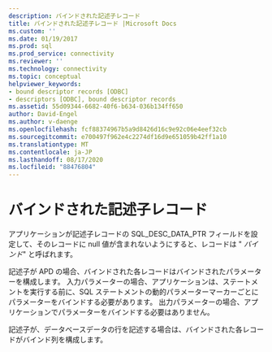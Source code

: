 ```yaml
---
description: バインドされた記述子レコード
title: バインドされた記述子レコード |Microsoft Docs
ms.custom: ''
ms.date: 01/19/2017
ms.prod: sql
ms.prod_service: connectivity
ms.reviewer: ''
ms.technology: connectivity
ms.topic: conceptual
helpviewer_keywords:
- bound descriptor records [ODBC]
- descriptors [ODBC], bound descriptor records
ms.assetid: 55d09344-6682-40f6-b634-036b134ff650
author: David-Engel
ms.author: v-daenge
ms.openlocfilehash: fcf88374967b5a9d8426d16c9e92c06e4eef32cb
ms.sourcegitcommit: e700497f962e4c2274df16d9e651059b42ff1a10
ms.translationtype: MT
ms.contentlocale: ja-JP
ms.lasthandoff: 08/17/2020
ms.locfileid: "88476804"
---
```

# <a name="bound-descriptor-records"></a>バインドされた記述子レコード
アプリケーションが記述子レコードの SQL_DESC_DATA_PTR フィールドを設定して、そのレコードに null 値が含まれないようにすると、レコードは " *バインド*" と呼ばれます。  
  
 記述子が APD の場合、バインドされた各レコードはバインドされたパラメーターを構成します。 入力パラメーターの場合、アプリケーションは、ステートメントを実行する前に、SQL ステートメントの動的パラメーターマーカーごとにパラメーターをバインドする必要があります。 出力パラメーターの場合、アプリケーションでパラメーターをバインドする必要はありません。  
  
 記述子が、データベースデータの行を記述する場合は、バインドされた各レコードがバインド列を構成します。
